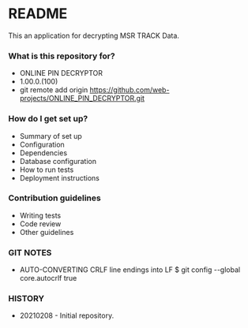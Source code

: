 # README #

This an application for decrypting MSR TRACK Data.

### What is this repository for? ###

* ONLINE PIN DECRYPTOR
* 1.00.0.(100)
* git remote add origin https://github.com/web-projects/ONLINE_PIN_DECRYPTOR.git

### How do I get set up? ###

* Summary of set up
* Configuration
* Dependencies
* Database configuration
* How to run tests
* Deployment instructions

### Contribution guidelines ###

* Writing tests
* Code review
* Other guidelines

### GIT NOTES ###

*  AUTO-CONVERTING CRLF line endings into LF
   $ git config --global core.autocrlf true
   
### HISTORY ###

* 20210208 - Initial repository.

